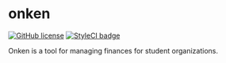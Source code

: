 # onken
[![GitHub license](https://img.shields.io/github/license/robojackets/onken.svg?style=flat-square)](https://raw.githubusercontent.com/robojackets/onken/master/LICENSE) [![StyleCI badge](https://styleci.io/repos/95968171/shield)](https://styleci.io/repos/95968171)

Onken is a tool for managing finances for student organizations.